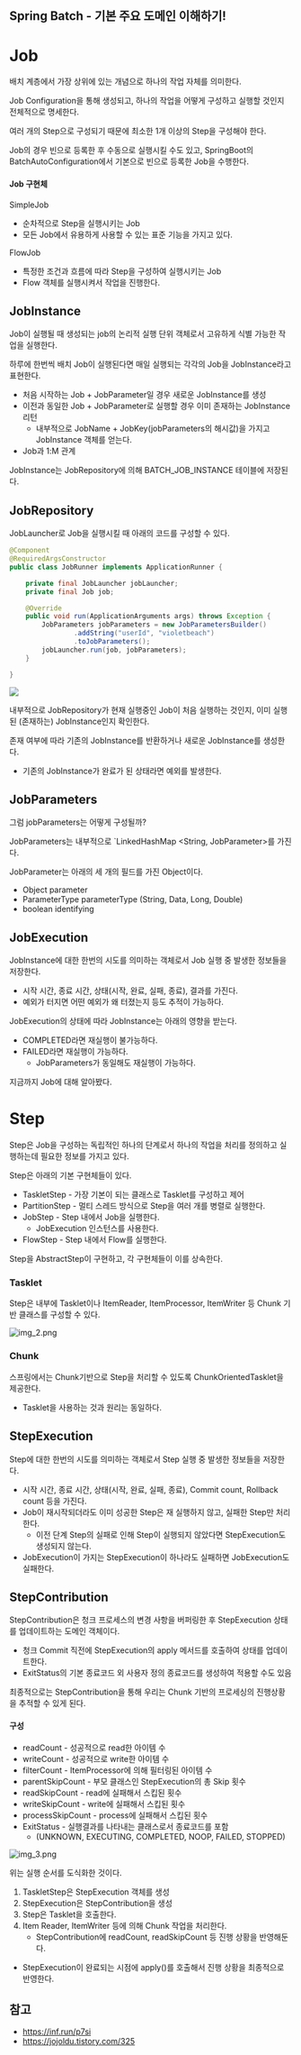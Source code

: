 ## Spring Batch - 기본 주요 도메인 이해하기!

# Job

배치 계층에서 가장 상위에 있는 개념으로 하나의 작업 자체를 의미한다.

Job Configuration을 통해 생성되고, 하나의 작업을 어떻게 구성하고 실행할 것인지 전체적으로 명세한다.

여러 개의 Step으로 구성되기 때문에 최소한 1개 이상의 Step을 구성해야 한다.

Job의 경우 빈으로 등록한 후 수동으로 실행시킬 수도 있고, SpringBoot의 BatchAutoConfiguration에서 기본으로 빈으로 등록한 Job을 수행한다.

#### Job 구현체

SimpleJob
- 순차적으로 Step을 실행시키는 Job
- 모든 Job에서 유용하게 사용할 수 있는 표준 기능을 가지고 있다.

FlowJob
- 특정한 조건과 흐름에 따라 Step을 구성하여 실행시키는 Job
- Flow 객체를 실행시켜서 작업을 진행한다.

## JobInstance

Job이 실행될 때 생성되는 job의 논리적 실행 단위 객체로서 고유하게 식별 가능한 작업을 실행한다.

하루에 한번씩 배치 Job이 실행된다면 매일 실행되는 각각의 Job을 JobInstance라고 표현한다.
- 처음 시작하는 Job + JobParameter일 경우 새로운 JobInstance를 생성
- 이전과 동일한 Job + JobParameter로 실행할 경우 이미 존재하는 JobInstance 리턴
  - 내부적으로 JobName + JobKey(jobParameters의 해시값)을 가지고 JobInstance 객체를 얻는다.
- Job과 1:M 관계

JobInstance는 JobRepository에 의해 BATCH_JOB_INSTANCE 테이블에 저장된다.

## JobRepository
JobLauncher로 Job을 실행시킬 때 아래의 코드를 구성할 수 있다.
```java
@Component
@RequiredArgsConstructor
public class JobRunner implements ApplicationRunner {

    private final JobLauncher jobLauncher;
    private final Job job;

    @Override
    public void run(ApplicationArguments args) throws Exception {
        JobParameters jobParameters = new JobParametersBuilder()
                .addString("userId", "violetbeach")
                .toJobParameters();
        jobLauncher.run(job, jobParameters);
    }

}
```

![](img.png)

내부적으로 JobRepository가 현재 실행중인 Job이 처음 실행하는 것인지, 이미 실행된 (존재하는) JobInstance인지 확인한다.

존재 여부에 따라 기존의 JobInstance를 반환하거나 새로운 JobInstance를 생성한다.
- 기존의 JobInstance가 완료가 된 상태라면 예외를 발생한다.

## JobParameters

그럼 jobParameters는 어떻게 구성될까?

JobParameters는 내부적으로 `LinkedHashMap <String, JobParameter>를 가진다.

JobParameter는 아래의 세 개의 필드를 가진 Object이다.
- Object parameter
- ParameterType parameterType (String, Data, Long, Double)
- boolean identifying

## JobExecution

JobInstance에 대한 한번의 시도를 의미하는 객체로서 Job 실행 중 발생한 정보들을 저장한다.
- 시작 시간, 종료 시간, 상태(시작, 완료, 실패, 종료), 결과를 가진다.
- 예외가 터지면 어떤 예외가 왜 터졌는지 등도 추적이 가능하다.

JobExecution의 상태에 따라 JobInstance는 아래의 영향을 받는다.
- COMPLETED라면 재실행이 불가능하다.
- FAILED라면 재실행이 가능하다.
  - JobParameters가 동일해도 재실행이 가능하다.

지금까지 Job에 대해 알아봤다.

# Step

Step은 Job을 구성하는 독립적인 하나의 단계로서 하나의 작업을 처리를 정의하고 실행하는데 필요한 정보를 가지고 있다.

Step은 아래의 기본 구현체들이 있다.
- TaskletStep - 가장 기본이 되는 클래스로 Tasklet를 구성하고 제어
- PartitionStep - 멀티 스레드 방식으로 Step을 여러 개를 병렬로 실행한다.
- JobStep - Step 내에서 Job을 실행한다.
  - JobExecution 인스턴스를 사용한다.
- FlowStep - Step 내에서 Flow를 실행한다.

Step을 AbstractStep이 구현하고, 각 구현체들이 이를 상속한다. 

### Tasklet

Step은 내부에 Tasklet이나 ItemReader, ItemProcessor, ItemWriter 등 Chunk 기반 클래스를 구성할 수 있다.

![img_2.png](img_2.png)

### Chunk

스프링에서는 Chunk기반으로 Step을 처리할 수 있도록 ChunkOrientedTasklet을 제공한다.
- Tasklet을 사용하는 것과 원리는 동일하다.

## StepExecution

Step에 대한 한번의 시도를 의미하는 객체로서 Step 실행 중 발생한 정보들을 저장한다.
- 시작 시간, 종료 시간, 상태(시작, 완료, 실패, 종료), Commit count, Rollback count 등을 가진다.
- Job이 재시작되더라도 이미 성공한 Step은 재 실행하지 않고, 실패한 Step만 처리한다.
  - 이전 단계 Step의 실패로 인해 Step이 실행되지 않았다면 StepExecution도 생성되지 않는다.
- JobExecution이 가지는 StepExecution이 하나라도 실패하면 JobExecution도 실패한다.

## StepContribution

StepContribution은 청크 프로세스의 변경 사항을 버퍼링한 후 StepExecution 상태를 업데이트하는 도메인 객체이다.
- 청크 Commit 직전에 StepExecution의 apply 메서드를 호출하여 상태를 업데이트한다.
- ExitStatus의 기본 종료코드 외 사용자 정의 종료코드를 생성하여 적용할 수도 있음

최종적으로는 StepContribution을 통해 우리는 Chunk 기반의 프로세싱의 진행상황을 추적할 수 있게 된다.

#### 구성
- readCount - 성공적으로 read한 아이템 수
- writeCount - 성공적으로 write한 아이템 수
- filterCount - ItemProcessor에 의해 필터링된 아이템 수
- parentSkipCount - 부모 클래스인 StepExecution의 총 Skip 횟수
- readSkipCount - read에 실패해서 스킵된 횟수
- writeSkipCount - write에 실패해서 스킵된 횟수
- processSkipCount - process에 실패해서 스킵된 횟수
- ExitStatus - 실행결과를 나타내는 클래스로서 종료코드를 포함
  - (UNKNOWN, EXECUTING, COMPLETED, NOOP, FAILED, STOPPED)

![img_3.png](img_3.png)

위는 실행 순서를 도식화한 것이다. 
1. TaskletStep은 StepExecution 객체를 생성
2. StepExecution은 StepContribution을 생성
3. Step은 Tasklet을 호출한다.
4. Item Reader, ItemWriter 등에 의해 Chunk 작업을 처리한다.
    - StepContribution에 readCount, readSkipCount 등 진행 상황을 반영해둔다.
- StepExecution이 완료되는 시점에 apply()를 호출해서 진행 상황을 최종적으로 반영한다.

## 참고

- https://inf.run/p7si
- https://jojoldu.tistory.com/325




